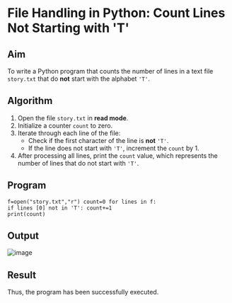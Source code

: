 # File Handling in Python: Count Lines Not Starting with 'T'

##  Aim
To write a Python program that counts the number of lines in a text file `story.txt` that do **not** start with the alphabet `'T'`.

##  Algorithm
1. Open the file `story.txt` in **read mode**.
2. Initialize a counter `count` to zero.
3. Iterate through each line of the file:
   - Check if the first character of the line is **not** `'T'`.
   - If the line does not start with `'T'`, increment the `count` by 1.
4. After processing all lines, print the `count` value, which represents the number of lines that do not start with `'T'`.

##  Program
~~~
f=open("story.txt","r") count=0 for lines in f: 
if lines [0] not in 'T': count+=1 
print(count) 
~~~

## Output

![image](https://github.com/user-attachments/assets/a5004105-b112-4e07-b794-292f168147ef)


## Result
Thus, the program has been successfully executed. 
